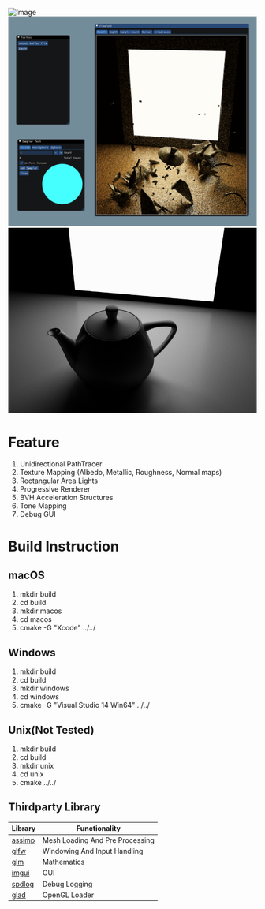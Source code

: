 ![Image](https://github.com/WeakKnight/PathTracer/blob/master/imgs/readme/bullet.gif?raw=true)
![Image](https://github.com/WeakKnight/PathTracer/blob/master/imgs/readme/editor.gif?raw=true)
![Image](https://github.com/WeakKnight/PathTracer/blob/master/imgs/readme/whiteblack.png?raw=true)

# Feature
1. Unidirectional PathTracer
2. Texture Mapping (Albedo, Metallic, Roughness, Normal maps)
3. Rectangular Area Lights
4. Progressive Renderer
5. BVH Acceleration Structures
6. Tone Mapping
7. Debug GUI

# Build Instruction
## macOS
1. mkdir build
2. cd build
3. mkdir macos
4. cd macos
5. cmake -G  "Xcode" ../../

## Windows
1. mkdir build
2. cd build
3. mkdir windows
4. cd windows
5. cmake -G "Visual Studio 14 Win64" ../../

## Unix(Not Tested)
1. mkdir build
2. cd build
3. mkdir unix
4. cd unix
5. cmake ../../

## Thirdparty Library

Library                                     | Functionality         
------------------------------------------  | -------------
[assimp](https://github.com/assimp/assimp)  | Mesh Loading And Pre Processing
[glfw](https://github.com/glfw/glfw)        | Windowing And Input Handling
[glm](https://github.com/g-truc/glm)        | Mathematics
[imgui](https://github.com/ocornut/imgui)    | GUI
[spdlog](https://github.com/gabime/spdlog)   | Debug Logging
[glad](https://github.com/Dav1dde/glad)   | OpenGL Loader






